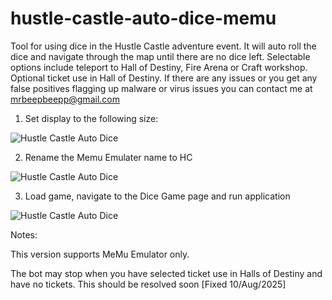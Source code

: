 # hustle-castle-auto-dice-memu
Tool for using dice in the Hustle Castle adventure event. It will auto roll the dice and navigate through the map until there are no dice left. Selectable options include teleport to Hall of Destiny, Fire Arena or Craft workshop. Optional ticket use in Hall of Destiny. If there are any issues or you get any false positives flagging up malware or virus issues you can contact me at mrbeepbeepp@gmail.com

1) Set display to the following size:

![Hustle Castle Auto Dice](https://i.imgur.com/XgmyidN.png)

2) Rename the Memu Emulater name to HC

![Hustle Castle Auto Dice](https://i.imgur.com/4zvqfWh.png)

3) Load game, navigate to the Dice Game page and run application
    
![Hustle Castle Auto Dice](https://i.imgur.com/D5FfOQ7.png)

Notes:

This version supports MeMu Emulator only. 

The bot may stop when you have selected ticket use in Halls of Destiny and have no tickets. This should be resolved soon [Fixed 10/Aug/2025]


